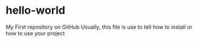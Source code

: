 # hello-world
My First repository on GitHub
Usually, this file is use to tell how to install or how to use your project
